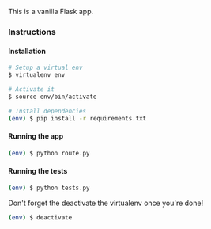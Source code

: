 This is a vanilla Flask app.

### Instructions

#### Installation

```bash
# Setup a virtual env
$ virtualenv env

# Activate it
$ source env/bin/activate

# Install dependencies
(env) $ pip install -r requirements.txt
```

#### Running the app

```bash
(env) $ python route.py
```

#### Running the tests

```bash
(env) $ python tests.py
```

Don't forget the deactivate the virtualenv once you're done!
```bash
(env) $ deactivate
```


